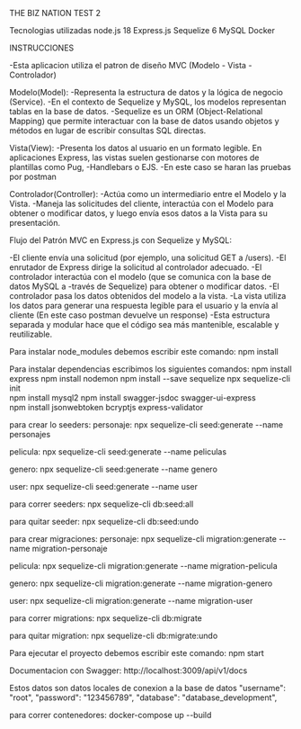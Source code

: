 THE BIZ NATION TEST 2

Tecnologias utilizadas
node.js 18
Express.js
Sequelize 6
MySQL
Docker

INSTRUCCIONES

-Esta aplicacion utiliza el patron de diseño MVC (Modelo - Vista - Controlador)

Modelo(Model): 
-Representa la estructura de datos y la lógica de negocio (Service).
-En el contexto de Sequelize y MySQL, los modelos representan tablas en la base de datos.
-Sequelize es un ORM (Object-Relational Mapping) que permite interactuar con la base de datos usando objetos y métodos en lugar de escribir consultas SQL directas.

Vista(View):
-Presenta los datos al usuario en un formato legible.
En aplicaciones Express, las vistas suelen gestionarse con motores de plantillas como Pug, -Handlebars o EJS.
-En este caso se haran las pruebas por postman

Controlador(Controller):
-Actúa como un intermediario entre el Modelo y la Vista.
-Maneja las solicitudes del cliente, interactúa con el Modelo para obtener o modificar datos, y luego envía esos datos a la Vista para su presentación.

Flujo del Patrón MVC en Express.js con Sequelize y MySQL:

-El cliente envía una solicitud (por ejemplo, una solicitud GET a /users).
-El enrutador de Express dirige la solicitud al controlador adecuado.
-El controlador interactúa con el modelo (que se comunica con la base de datos MySQL a -través de Sequelize) para obtener o modificar datos.
-El controlador pasa los datos obtenidos del modelo a la vista.
-La vista utiliza los datos para generar una respuesta legible para el usuario y la envía al cliente (En este caso postman devuelve un response)
-Esta estructura separada y modular hace que el código sea más mantenible, escalable y reutilizable.

Para instalar node_modules debemos escribir este comando: npm install

Para instalar dependencias escribimos los siguientes comandos:
npm install express
npm install nodemon
npm install --save sequelize
npx sequelize-cli init     
npm install mysql2
npm install swagger-jsdoc swagger-ui-express   
npm install jsonwebtoken bcryptjs express-validator

para crear lo seeders:
personaje:
npx sequelize-cli seed:generate --name personajes

pelicula:
npx sequelize-cli seed:generate --name peliculas

genero:
npx sequelize-cli seed:generate --name genero

user:
npx sequelize-cli seed:generate --name user

para correr seeders:
npx sequelize-cli db:seed:all  

para quitar seeder:
npx sequelize-cli db:seed:undo

para crear migraciones:
personaje:
npx sequelize-cli migration:generate --name migration-personaje

pelicula:
npx sequelize-cli migration:generate --name migration-pelicula

genero:
npx sequelize-cli migration:generate --name migration-genero

user:
npx sequelize-cli migration:generate --name migration-user

para correr migrations:
npx sequelize-cli db:migrate

para quitar migration:
npx sequelize-cli db:migrate:undo

Para ejecutar el proyecto debemos escribir este comando: npm start

Documentacion con Swagger:
http://localhost:3009/api/v1/docs

Estos datos son datos locales de conexion a la base de datos
"username": "root",
"password": "123456789",
"database": "database_development",

para correr contenedores: docker-compose up --build